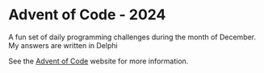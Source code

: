 # Advent of Code - 2024
A fun set of daily programming challenges during the month of December. My answers are written in Delphi

See the [Advent of Code](https://adventofcode.com/2024/about) website for more information.
